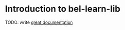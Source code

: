 # Introduction to bel-learn-lib

TODO: write [great documentation](http://jacobian.org/writing/what-to-write/)
